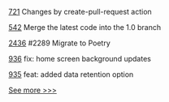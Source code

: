 
[721](https://github.com/hyperledger/aries-agent-test-harness/pull/721) Changes by create-pull-request action

[542](https://github.com/hyperledger/cello/pull/542) Merge the latest code into the 1.0 branch

[2436](https://github.com/hyperledger/aries-cloudagent-python/pull/2436) #2289 Migrate to Poetry

[936](https://github.com/hyperledger/aries-mobile-agent-react-native/pull/936) fix: home screen background updates

[935](https://github.com/hyperledger/aries-mobile-agent-react-native/pull/935) feat: added data retention option


[See more >>>](https://start-here.hyperledger.org/pull-requests)
